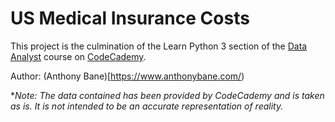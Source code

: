 # US Medical Insurance Costs

This project is the culmination of the Learn Python 3 section of the [Data Analyst](https://www.codecademy.com/learn/paths/data-science) course on [CodeCademy](https://www.codecademy.com).

Author: (Anthony Bane)[https://www.anthonybane.com/)

**Note: The data contained has been provided by CodeCademy and is taken as is. It is not intended to be an accurate representation of reality.*